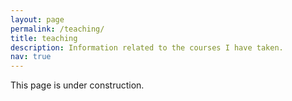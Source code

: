 ```yaml
---
layout: page
permalink: /teaching/
title: teaching
description: Information related to the courses I have taken.
nav: true
---
```


This page is under construction.
<!-- For now, this page is assumed to be a static description of your courses. You can convert it to a collection similar to `_projects/` so that you can have a dedicated page for each course. -->

<!-- Organize your courses by years, topics, or universities, however you like! -->
